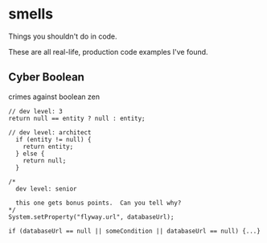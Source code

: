 # smells
Things you shouldn't do in code.

These are all real-life, production code examples I've found.

## Cyber Boolean
crimes against boolean zen

```
// dev level: 3
return null == entity ? null : entity;
```

```
// dev level: architect
  if (entity != null) {
    return entity;
  } else {
    return null;
  }
```

```
/*
  dev level: senior
  
  this one gets bonus points.  Can you tell why?
*/
System.setProperty("flyway.url", databaseUrl);

if (databaseUrl == null || someCondition || databaseUrl == null) {...}
```

